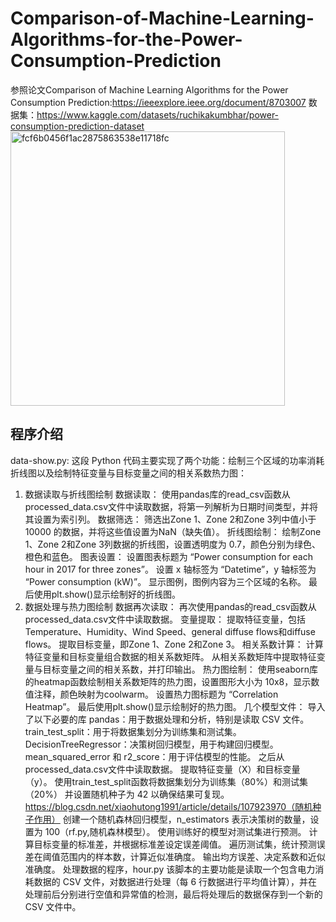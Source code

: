﻿# Comparison-of-Machine-Learning-Algorithms-for-the-Power-Consumption-Prediction
参照论文Comparison of Machine Learning Algorithms for the Power Consumption Prediction:https://ieeexplore.ieee.org/document/8703007
数据集：https://www.kaggle.com/datasets/ruchikakumbhar/power-consumption-prediction-dataset
<img width="439" alt="fcf6b0456f1ac2875863538e11718fc" src="https://github.com/user-attachments/assets/96aaeada-42ab-4042-9eb0-a967ce162822" />
## 程序介绍
data-show.py:
这段 Python 代码主要实现了两个功能：绘制三个区域的功率消耗折线图以及绘制特征变量与目标变量之间的相关系数热力图：
1. 数据读取与折线图绘制
数据读取：
使用pandas库的read_csv函数从processed_data.csv文件中读取数据，将第一列解析为日期时间类型，并将其设置为索引列。
数据筛选：
筛选出Zone 1、Zone 2和Zone 3列中值小于 10000 的数据，并将这些值设置为NaN（缺失值）。
折线图绘制：
绘制Zone 1、Zone 2和Zone 3列数据的折线图，设置透明度为 0.7，颜色分别为绿色、橙色和蓝色。
图表设置：
设置图表标题为 “Power consumption for each hour in 2017 for three zones”。
设置 x 轴标签为 “Datetime”，y 轴标签为 “Power consumption (kW)”。
显示图例，图例内容为三个区域的名称。
最后使用plt.show()显示绘制好的折线图。
2. 数据处理与热力图绘制
数据再次读取：
再次使用pandas的read_csv函数从processed_data.csv文件中读取数据。
变量提取：
提取特征变量，包括Temperature、Humidity、Wind Speed、general diffuse flows和diffuse flows。
提取目标变量，即Zone 1、Zone 2和Zone 3。
相关系数计算：
计算特征变量和目标变量组合数据的相关系数矩阵。
从相关系数矩阵中提取特征变量与目标变量之间的相关系数，并打印输出。
热力图绘制：
使用seaborn库的heatmap函数绘制相关系数矩阵的热力图，设置图形大小为 10x8，显示数值注释，颜色映射为coolwarm。
设置热力图标题为 “Correlation Heatmap”。
最后使用plt.show()显示绘制好的热力图。
几个模型文件：
导入了以下必要的库
pandas：用于数据处理和分析，特别是读取 CSV 文件。
train_test_split：用于将数据集划分为训练集和测试集。
DecisionTreeRegressor：决策树回归模型，用于构建回归模型。
mean_squared_error 和 r2_score：用于评估模型的性能。
之后从processed_data.csv文件中读取数据。
提取特征变量（X）和目标变量（y）。
使用train_test_split函数将数据集划分为训练集（80%）和测试集（20%）
并设置随机种子为 42 以确保结果可复现。
https://blog.csdn.net/xiaohutong1991/article/details/107923970（随机种子作用）
创建一个随机森林回归模型，n_estimators 表示决策树的数量，设置为 100（rf.py,随机森林模型）。
使用训练好的模型对测试集进行预测。
计算目标变量的标准差，并根据标准差设定误差阈值。
遍历测试集，统计预测误差在阈值范围内的样本数，计算近似准确度。
输出均方误差、决定系数和近似准确度。
处理数据的程序，hour.py
该脚本的主要功能是读取一个包含电力消耗数据的 CSV 文件，对数据进行处理（每 6 行数据进行平均值计算），并在处理前后分别进行空值和异常值的检测，最后将处理后的数据保存到一个新的 CSV 文件中。

